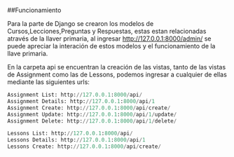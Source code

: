 ##Funcionamiento

Para la parte de Django se crearon los modelos de Cursos,Lecciones,Preguntas y Respuestas, estas estan relacionadas através de la llaver primaria, 
al ingresar http://127.0.0.1:8000/admin/ se puede apreciar la interación de estos modelos y el funcionamiento de la llave primaria.

En la carpeta api se encuentran la creación de las vistas, tanto de las vistas de Assignment como las de Lessons, podemos ingresar a cualquier de ellas
mediante las siguientes urls:

```python
Assignment List: http://127.0.0.1:8000/api/
Assignment Details: http://127.0.0.1:8000/api/1
Assignment Create: http://127.0.0.1:8000/api/create/
Assignment Update: http://127.0.0.1:8000/api/1/update/
Assignment Delete: http://127.0.0.1:8000/api/1/delete/
```
```python
Lessons List: http://127.0.0.1:8000/api/
Lessons Details: http://127.0.0.1:8000/api/1
Lessons Create: http://127.0.0.1:8000/api/create/
```




